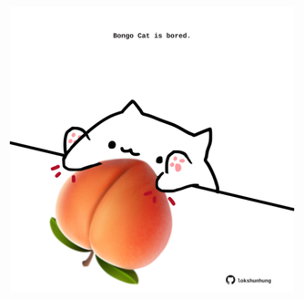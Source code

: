 <!-- built at 15/06/2023, 05:01:55 UTC -->
<p align="center">
  <img width="500" height="500" src="./ReadmeImage.svg">
</p>
